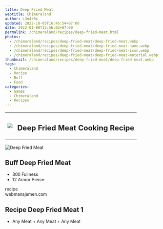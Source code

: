 ```yaml
---
title: Deep Fried Meat
webtitle: Chimeraland
author: L3n4r0x
updated: 2022-10-05T16:46:54+07:00
date: 2022-01-08T12:56:03+07:00
permalink: /chimeraland/recipes/deep-fried-meat.html
photos:
  - /chimeraland/recipes/deep-fried-meat/deep-fried-meat.webp
  - /chimeraland/recipes/deep-fried-meat/deep-fried-meat-name.webp
  - /chimeraland/recipes/deep-fried-meat/deep-fried-meat-icon.webp
  - /chimeraland/recipes/deep-fried-meat/deep-fried-meat-material.webp
thumbnail: /chimeraland/recipes/deep-fried-meat/deep-fried-meat.webp
tags:
  - Chimeraland
  - Recipe
  - Buff
  - Food
categories:
  - Games
  - Chimeraland
  - Recipes
---
```


<section id="bootstrap-wrapper"><link rel="stylesheet" href="https://cdn.statically.io/gh/dimaslanjaka/Web-Manajemen/40ac3225/css/bootstrap-4.5-wrapper.css"/><div class="row mb-2"><div class="col-md-12 mb-2"><table class="table" id="post-info"><tbody><tr><td><img class="d-inline-block me-2" src="/chimeraland/recipes/deep-fried-meat/deep-fried-meat-icon.webp" width="auto" height="auto"/></td><td><h1 class="fs-5">Deep Fried Meat Cooking Recipe</h1></td></tr></tbody></table></div></div><div class="card mb-2"><div class="row g-0"><div class="col-sm-4 position-relative mb-2"><img src="/chimeraland/recipes/deep-fried-meat/deep-fried-meat-material.webp" class="card-img fit-cover w-100 h-100" alt="Deep Fried Meat" data-fancybox="true"/></div><div class="col-sm-8 mb-2"><div class="card-body"><h2 class="card-title fs-5">Buff Deep Fried Meat</h2><div class="card-text"><ul><li>300 Fullness</li><li>12 Armor Pierce</li></ul></div><span class="badge rounded-pill bg-dark">recipe</span></div><div class="card-footer text-end text-muted">webmanajemen.com</div></div></div></div><div class="row mb-2"><div class="col-12 col-lg-6 recipe-item mb-2"><div class="card"><div class="card-body"><h2 class="card-title fs-5">Recipe Deep Fried Meat 1</h2><div class="card-text"><ul><li>Any Meat<span> + </span>Any Meat<span> + </span>Any Meat</li></ul></div></div></div></div></div></section>